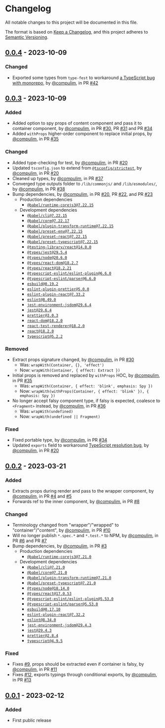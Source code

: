 # Changelog
All notable changes to this project will be documented in this file.

The format is based on [Keep a Changelog](https://keepachangelog.com/en/1.0.0/),
and this project adheres to [Semantic Versioning](https://semver.org/spec/v2.0.0.html).

## [0.0.4] - 2023-10-09
### Changed
- Exported some types from `type-fest` to workaround [a TypeScript bug with monorepo](https://github.com/microsoft/TypeScript/issues/47663), by [@compulim](https://github.com/compulim), in PR [#42](https://github.com/compulim/react-wrap-with/pull/42)

## [0.0.3] - 2023-10-09
### Added
- Added option to spy props of content component and pass it to container component, by [@compulim](https://github.com/compulim), in PR [#30](https://github.com/compulim/react-wrap-with/pull/30), PR [#31](https://github.com/compulim/react-wrap-with/pull/31) and PR [#34](https://github.com/compulim/react-wrap-with/pull/34)
- Added `withProps` higher-order component to replace initial props, by [@compulim](https://github.com/compulim), in PR [#35](https://github.com/compulim/react-wrap-with/pull/35)

### Changed
- Added type-checking for test, by [@compulim](https://github.com/compulim), in PR [#20](https://github.com/compulim/react-wrap-with/pull/20)
- Updated `tsconfig.json` to extend from [`@tsconfig/strictest`](https://npmjs.com/package/@tsconfig/strictest), by [@compulim](https://github.com/compulim), in PR [#20](https://github.com/compulim/react-wrap-with/pull/20)
- Cleaned up types, by [@compulim](https://github.com/compulim), in PR [#37](https://github.com/compulim/react-wrap-with/pull/37)
- Converged type outputs folder to `/lib/commonjs/` and `/lib/esmodules/`, by [@compulim](https://github.com/compulim), in PR [#38](https://github.com/compulim/react-wrap-with/pull/38)
- Bump dependencies, by [@compulim](https://github.com/compulim), in PR [#20](https://github.com/compulim/react-wrap-with/pull/20), PR [#22](https://github.com/compulim/react-wrap-with/pull/22), and PR [#23](https://github.com/compulim/react-wrap-with/pull/23)
  - Production dependencies
    - [`@babel/runtime-corejs3@7.22.15`](https://npmjs.com/package/@babel/runtime-corejs3)
  - Development dependencies
    - [`@babel/cli@7.22.15`](https://npmjs.com/package/@babel/cli)
    - [`@babel/core@7.22.17`](https://npmjs.com/package/@babel/core)
    - [`@babel/plugin-transform-runtime@7.22.15`](https://npmjs.com/package/@babel/plugin-transform-runtime)
    - [`@babel/preset-env@7.22.15`](https://npmjs.com/package/@babel/preset-env)
    - [`@babel/preset-react@7.22.15`](https://npmjs.com/package/@babel/preset-react)
    - [`@babel/preset-typescript@7.22.15`](https://npmjs.com/package/@babel/preset-typescript)
    - [`@testing-library/react@14.0.0`](https://npmjs.com/package/@testing-library/react)
    - [`@types/jest@29.5.4`](https://npmjs.com/package/@types/jest)
    - [`@types/node@20.6.0`](https://npmjs.com/package/@types/node)
    - [`@types/react-dom@18.2.7`](https://npmjs.com/package/@types/react-dom)
    - [`@types/react@18.2.21`](https://npmjs.com/package/@types/react)
    - [`@typescript-eslint/eslint-plugin@6.6.0`](https://npmjs.com/package/@typescript-eslint/eslint-plugin)
    - [`@typescript-eslint/parser@6.6.0`](https://npmjs.com/package/@typescript-eslint/parser)
    - [`esbuild@0.19.2`](https://npmjs.com/package/esbuild)
    - [`eslint-plugin-prettier@5.0.0`](https://npmjs.com/package/eslint-plugin-prettier)
    - [`eslint-plugin-react@7.33.2`](https://npmjs.com/package/eslint-plugin-react)
    - [`eslint@8.49.0`](https://npmjs.com/package/eslint)
    - [`jest-environment-jsdom@29.6.4`](https://npmjs.com/package/jest-environment-jsdom)
    - [`jest@29.6.4`](https://npmjs.com/package/jest)
    - [`prettier@3.0.3`](https://npmjs.com/package/prettier)
    - [`react-dom@18.2.0`](https://npmjs.com/package/react-dom)
    - [`react-test-renderer@18.2.0`](https://npmjs.com/package/react-test-renderer)
    - [`react@18.2.0`](https://npmjs.com/package/react)
    - [`typescript@5.2.2`](https://npmjs.com/package/typescript)

### Removed
- Extract props signature changed, by [@compulim](https://github.com/compulim), in PR [#30](https://github.com/compulim/react-wrap-with/pull/30)
  - Was: `wrapWith(Container, {}, 'effect')`
  - Now: `wrapWith(Container, { effect: Extract })`
- Initial props is removed and replaced by `withProps` HOC, by [@compulim](https://github.com/compulim), in PR [#35](https://github.com/compulim/react-wrap-with/pull/35)
  - Was: `wrapWith(Container, { effect: 'blink', emphasis: Spy })`
  - Now: `wrapWith(withProps(Container, { effect: 'blink' }), { emphasis: Spy })`
- No longer accept falsy component type, if falsy is expected, coalesce to `<Fragment>` instead, by [@compulim](https://github.com/compulim), in PR [#36](https://github.com/compulim/react-wrap-with/pull/36)
  - Was: `wrapWith(undefined)`
  - Now: `wrapWith(undefined || Fragment)`

### Fixed
- Fixed portable type, by [@compulim](https://github.com/compulim), in PR [#34](https://github.com/compulim/react-wrap-with/pull/34)
- Updated `exports` field to workaround [TypeScript resolution bug](https://github.com/microsoft/TypeScript/issues/50762), by [@compulim](https://github.com/compulim), in PR [#20](https://github.com/compulim/react-wrap-with/pull/20)

## [0.0.2] - 2023-03-21
### Added
- Extracts props during render and pass to the wrapper component, by [@compulim](https://github.com/compulim), in PR [#4](https://github.com/compulim/react-wrap-with/pull/4) and [#5](https://github.com/compulim/react-wrap-with/pull/5)
- Forwards ref to the inner component, by [@compulim](https://github.com/compulim), in PR [#8](https://github.com/compulim/react-wrap-with/pull/8)

### Changed
- Terminology changed from "wrapper"/"wrapped" to "container"/"content", by [@compulim](https://github.com/compulim), in PR [#10](https://github.com/compulim/react-wrap-with/pull/10)
- Will no longer publish `*.spec.*` and `*.test.*` to NPM, by [@compulim](https://github.com/compulim), in PR [#6](https://github.com/compulim/react-wrap-with/pull/6) and PR [#7](https://github.com/compulim/react-wrap-with/pull/7)
- Bump dependencies, by [@compulim](https://github.com/compulim), in PR [#3](https://github.com/compulim/react-wrap-with/pull/3)
  - Production dependencies
    - [`@babel/runtime-corejs3@7.21.0`](https://npmjs.com/package/@babel/runtime-corejs3)
  - Development dependencies
    - [`@babel/cli@7.21.0`](https://npmjs.com/package/@babel/cli)
    - [`@babel/core@7.21.0`](https://npmjs.com/package/@babel/core)
    - [`@babel/plugin-transform-runtime@7.21.0`](https://npmjs.com/package/@babel/plugin-transform-runtime)
    - [`@babel/preset-typescript@7.21.0`](https://npmjs.com/package/@babel/preset-typescript)
    - [`@types/node@18.14.0`](https://npmjs.com/package/@types/node)
    - [`@types/react@17.0.53`](https://npmjs.com/package/@types/react)
    - [`@typescript-eslint/eslint-plugin@5.53.0`](https://npmjs.com/package/@typescript-eslint/eslint-plugin)
    - [`@typescript-eslint/parser@5.53.0`](https://npmjs.com/package/@typescript-eslint/parser)
    - [`esbuild@0.17.10`](https://npmjs.com/package/esbuild)
    - [`eslint-plugin-react@7.32.2`](https://npmjs.com/package/eslint-plugin-react)
    - [`eslint@8.34.0`](https://npmjs.com/package/eslint)
    - [`jest-environment-jsdom@29.4.3`](https://npmjs.com/package/jest-environment-jsdom)
    - [`jest@29.4.3`](https://npmjs.com/package/jest)
    - [`prettier@2.8.4`](https://npmjs.com/package/prettier)
    - [`typescript@4.9.5`](https://npmjs.com/package/typescript)

### Fixed
- Fixes [#9](https://github.com/compulim/react-wrap-with/issues/9), props should be extracted even if container is falsy, by [@compulim](https://github.com/compulim), in PR [#11](https://github.com/compulim/react-wrap-with/pull/11)
- Fixes [#12](https://github.com/compulim/react-wrap-with/issues/12), exports typings through conditional exports, by [@compulim](https://github.com/compulim), in PR [#13](https://github.com/compulim/react-wrap-with/pull/13)

## [0.0.1] - 2023-02-12
### Added
- First public release

[0.0.4]: https://github.com/compulim/react-wrap-with/compare/v0.0.3...v0.0.4
[0.0.3]: https://github.com/compulim/react-wrap-with/compare/v0.0.2...v0.0.3
[0.0.2]: https://github.com/compulim/react-wrap-with/compare/v0.0.1...v0.0.2
[0.0.1]: https://github.com/compulim/react-wrap-with/releases/tag/v0.0.1
